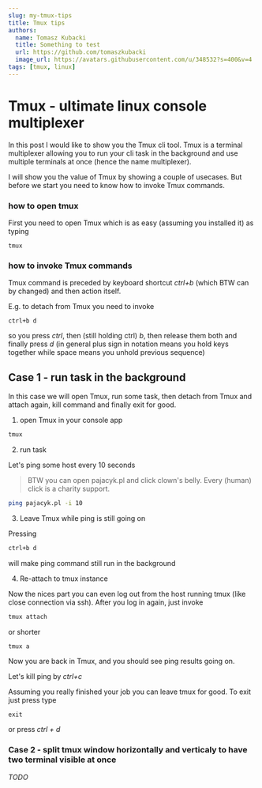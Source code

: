 ```yaml
---
slug: my-tmux-tips
title: Tmux tips
authors:
  name: Tomasz Kubacki
  title: Something to test
  url: https://github.com/tomaszkubacki
  image_url: https://avatars.githubusercontent.com/u/348532?s=400&v=4
tags: [tmux, linux]
---
```


# Tmux - ultimate linux console multiplexer

In this post I would like to show you the Tmux cli tool. Tmux is a terminal multiplexer allowing you to run your cli task in the background and use multiple terminals at once (hence the name multiplexer).

I will show you the value of Tmux by showing a couple of usecases. But before we start you need to know how to invoke Tmux commands.

### how to open tmux
First you need to open Tmux which is as easy (assuming you installed it) as typing

```shell
tmux
```

### how to invoke Tmux commands

Tmux command is preceded by keyboard shortcut *ctrl+b* (which BTW can by changed) and then action itself.

E.g. to detach from Tmux you need to invoke

```shell
ctrl+b d
```
so you press *ctrl*, then (still holding ctrl) *b*, then release them both and finally  press *d* (in general plus sign in notation means you hold keys together while space means you unhold previous sequence)


## Case 1 - run task in the background

In this case we will open Tmux, run some task, then detach from Tmux and attach again, kill command and finally exit for good.


1) open Tmux  in your console app

```bash 
tmux
```

2) run task

Let's ping some host every 10 seconds
> BTW you can open pajacyk.pl and click clown's belly. Every (human) click is a charity support.


```bash 
ping pajacyk.pl -i 10

```

3) Leave Tmux while ping is still going on

Pressing
```bash 
ctrl+b d
```
will make ping command still run in the background

4) Re-attach to tmux instance

Now the nices part you can even log out from the host running tmux (like close connection via ssh). After you log in again, just invoke

```bash 
tmux attach
```

or shorter

```bash 
tmux a
```

Now you are back in Tmux, and you should see ping results going on.

Let's kill ping by *ctrl+c*

Assuming you really finished your job you can leave tmux for good.
To exit just press type
```text
exit
```
or press *ctrl + d*


### Case 2 - split tmux window horizontally and verticaly to have two terminal visible at once

*TODO*
